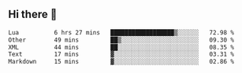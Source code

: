 ## Hi there 👋
<!--START_SECTION:waka-->

```txt
Lua          6 hrs 27 mins   ██████████████████▒░░░░░░   72.98 %
Other        49 mins         ██▒░░░░░░░░░░░░░░░░░░░░░░   09.30 %
XML          44 mins         ██░░░░░░░░░░░░░░░░░░░░░░░   08.35 %
Text         17 mins         ▓░░░░░░░░░░░░░░░░░░░░░░░░   03.31 %
Markdown     15 mins         ▓░░░░░░░░░░░░░░░░░░░░░░░░   02.86 %
```

<!--END_SECTION:waka-->
